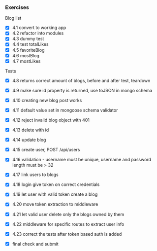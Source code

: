 ### Exercises

Blog list

- [x] 4.1 convert to working app
- [x] 4.2 refactor into modules
- [x] 4.3 dummy test
- [x] 4.4 test totalLikes
- [x] 4.5 favoriteBlog
- [x] 4.6 mostBlog
- [x] 4.7 mostLikes

Tests

- [x] 4.8 returns correct amount of blogs, before and after test, teardown
- [x] 4.9 make sure id property is returned, use toJSON in mongo schema 
- [x] 4.10 creating new blog post works
- [x] 4.11 default value set in mongoose schema validator
- [x] 4.12 reject invalid blog object with 401
- [x] 4.13 delete with id
- [x] 4.14 update blog

- [x] 4.15 create user, POST /api/users
- [x] 4.16 validation - username must be unique, username and password length must be > 32
- [x] 4.17 link users to blogs 
- [x] 4.18 login give token on correct credentials
- [x] 4.19 let user with valid token create a blog
- [x] 4.20 move token extraction to middleware
- [x] 4.21 let valid user delete only the blogs owned by them
- [x] 4.22 middleware for specific routes to extract user info 
- [x] 4.23 correct the tests after token based auth is added

- [x] final check and submit

